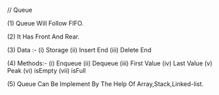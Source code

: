 // Queue

(1) Queue Will Follow FIFO. 

(2) It Has Front And Rear. 

(3) Data :- 
    (i) Storage
    (ii) Insert End
    (iii) Delete End

(4) Methods:- 
    (i) Enqueue
    (ii) Dequeue
    (iii) First Value
    (iv) Last Value
    (v) Peak
    (vi) isEmpty
    (vii) isFull

(5) Queue Can Be Implement By The Help Of Array,Stack,Linked-list. 
